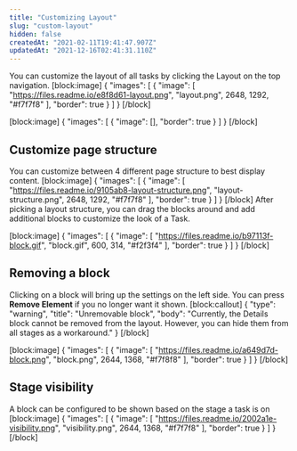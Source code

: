 ```yaml
---
title: "Customizing Layout"
slug: "custom-layout"
hidden: false
createdAt: "2021-02-11T19:41:47.907Z"
updatedAt: "2021-12-16T02:41:31.110Z"
---
```

You can customize the layout of all tasks by clicking the Layout on the top navigation.
[block:image]
{
  "images": [
    {
      "image": [
        "https://files.readme.io/e8f8d61-layout.png",
        "layout.png",
        2648,
        1292,
        "#f7f7f8"
      ],
      "border": true
    }
  ]
}
[/block]

[block:image]
{
  "images": [
    {
      "image": [],
      "border": true
    }
  ]
}
[/block]
## Customize page structure
You can customize between 4 different page structure to best display content.
[block:image]
{
  "images": [
    {
      "image": [
        "https://files.readme.io/9105ab8-layout-structure.png",
        "layout-structure.png",
        2648,
        1292,
        "#f7f7f8"
      ],
      "border": true
    }
  ]
}
[/block]
After picking a layout structure, you can drag the blocks around and add additional blocks to customize the look of a Task.

[block:image]
{
  "images": [
    {
      "image": [
        "https://files.readme.io/b97113f-block.gif",
        "block.gif",
        600,
        314,
        "#f2f3f4"
      ],
      "border": true
    }
  ]
}
[/block]
## Removing a block
Clicking on a block will bring up the settings on the left side. You can press **Remove Element** if you no longer want it shown.
[block:callout]
{
  "type": "warning",
  "title": "Unremovable block",
  "body": "Currently, the Details block cannot be removed from the layout. However, you can hide them from all stages as a workaround."
}
[/block]

[block:image]
{
  "images": [
    {
      "image": [
        "https://files.readme.io/a649d7d-block.png",
        "block.png",
        2644,
        1368,
        "#f7f8f8"
      ],
      "border": true
    }
  ]
}
[/block]
## Stage visibility
A block can be configured to be shown based on the stage a task is on
[block:image]
{
  "images": [
    {
      "image": [
        "https://files.readme.io/2002a1e-visibility.png",
        "visibility.png",
        2644,
        1368,
        "#f7f7f8"
      ],
      "border": true
    }
  ]
}
[/block]